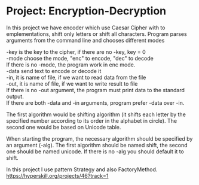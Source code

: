   # Project: Encryption-Decryption
  In this project we have encoder which use Caesar Cipher with to emplementations, shift only letters or shift all characters.
  Program parses arguments from the command line and chooses different modes
  
-key is the key to the cipher, if there are no -key, key = 0  
-mode choose the mode, "enc" to encode, "dec" to decode  
If there is no -mode, the program work in enc mode.  
-data send text to encode or decode it  
-in, it is name of file, if we want to read data from the file  
-out, it is name of file, if we want to write result to file  
If there is no -out argument, the program must print data to the standard output.  
If there are both -data and -in arguments, program prefer -data over -in.  
  
  
  The first algorithm would be shifting algorithm (it shifts each letter by the specified number according to its order in the alphabet in circle). 
  The second one would be based on Unicode table.
  
  When starting the program, the necessary algorithm should be specified by an argument (-alg). 
  The first algorithm should be named shift, the second one should be named unicode. 
  If there is no -alg you should default it to shift.
  

  In this project I use pattern Strategy and also FactoryMethod.
  https://hyperskill.org/projects/46?track=1
